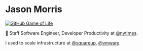 # Jason Morris

[![GitHub Game of Life](https://github4life.herokuapp.com/jasonmgh.gif?z=6)](https://github4life.herokuapp.com/jasonmgh)

📰 Staff Software Engineer, Developer Productivity at [@nytimes](https://github.com/nytimes/). 

I used to scale infrastructure at [@squareup](https://github.com/squareup/), [@vmware](https://github.com/vmware/). 

<!--
### Hi there 👋

**jasonmgh/jasonmgh** is a ✨ _special_ ✨ repository because its `README.md` (this file) appears on your GitHub profile.

Here are some ideas to get you started:

- 🔭 I’m currently working on ...
- 🌱 I’m currently learning ...
- 👯 I’m looking to collaborate on ...
- 🤔 I’m looking for help with ...
- 💬 Ask me about ...
- 📫 How to reach me: ...
- 😄 Pronouns: ...
- ⚡ Fun fact: ...
-->
